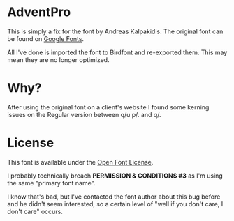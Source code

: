# AdventPro
This is simply a fix for the font by Andreas Kalpakidis. The original font can be found on [Google Fonts](https://fonts.google.com/specimen/Advent+Pro).

All I've done is imported the font to Birdfont and re-exported them. This may mean they are no longer optimized.

# Why?
After using the original font on a client's website I found some kerning issues on the Regular version between q/u p/. and q/.

# License
This font is available under the [Open Font License](http://scripts.sil.org/cms/scripts/page.php?site_id=nrsi&id=OFL_web).

I probably technically breach **PERMISSION & CONDITIONS #3** as I'm using the same "primary font name".

I know that's bad, but I've contacted the font author about this bug before and he didn't seem interested, so a certain level of "well if you don't care, I don't care" occurs.
